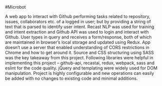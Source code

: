 #Microbot

A web app to interact with Github performing tasks related to repository, issues, collaborators etc. of a logged in user; but by providing a string of text that is parsed to identify user intent. Recast NLP was used for training and intent extraction and Github API was used to login and interact with Github. User types in query and receives a form/response, both of which are maintained in browser’s local storage and updated using Redux. App doesn’t use a server that enabled understanding of CORS restrictions in Chrome and how to get around it. Source and CSS structuring using SASS was the key takeaway from this project. Following libraries were helpful in implementing this project – github-api, recastai, redux, webpack, sass and eslint for the code quality. jQuery and templating were widely used for DOM manipulation. Project is highly configurable and new operations can easily be added with no changes to existing code and minimal additions.
